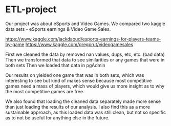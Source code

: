 # ETL-project

Our project was about eSports and Video Games. We compared two kaggle data sets - eSports earnings & Video Game Sales.

https://www.kaggle.com/jackdaoud/esports-earnings-for-players-teams-by-game
https://www.kaggle.com/gregorut/videogamesales

First we cleaned the data by removed nan values, dups, etc, etc. (bad data)
Then we transformed that data to see similarities or any games that were in both sets
Then we loaded that data in pgAdmin

Our results on yielded one game that was in both sets, which was interesting to see but kind of makes sense because most competitive games need a mass of players, which would give us more insight as to why the most competitive games are free.

We also found that loading the cleaned data separately made more sense than just loading the results of our analysis. I also find this as a more sustainable approach, as this loaded data was still clean, but not so specific as to not be useful for anything else in the future.
